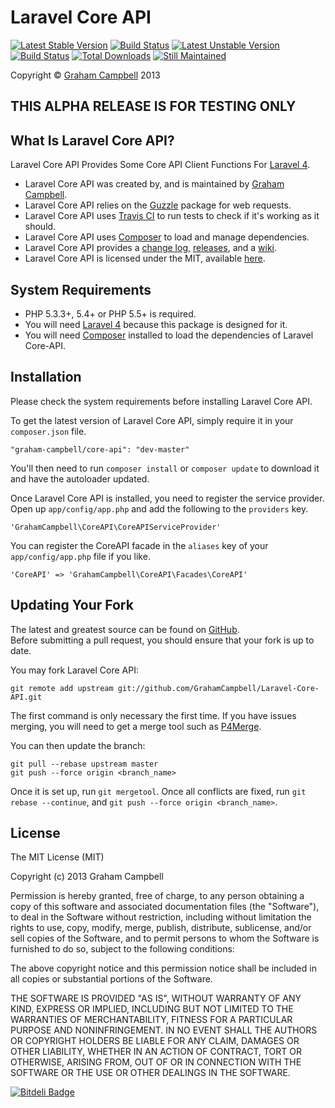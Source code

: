 Laravel Core API
================


[![Latest Stable Version](https://poser.pugx.org/graham-campbell/core-api/v/stable.png)](https://packagist.org/packages/graham-campbell/core-api)
[![Build Status](https://travis-ci.org/GrahamCampbell/Laravel-Core-API.png?branch=master)](https://travis-ci.org/GrahamCampbell/Laravel-Core-API)
[![Latest Unstable Version](https://poser.pugx.org/graham-campbell/core-api/v/unstable.png)](https://packagist.org/packages/graham-campbell/core-api)
[![Build Status](https://travis-ci.org/GrahamCampbell/Laravel-Core-API.png?branch=develop)](https://travis-ci.org/GrahamCampbell/Laravel-Core-API)
[![Total Downloads](https://poser.pugx.org/graham-campbell/core-api/downloads.png)](https://packagist.org/packages/graham-campbell/core-api)
[![Still Maintained](http://stillmaintained.com/GrahamCampbell/Laravel-Core-API.png)](http://stillmaintained.com/GrahamCampbell/Laravel-Core-API)


Copyright © [Graham Campbell](https://github.com/GrahamCampbell) 2013  


## THIS ALPHA RELEASE IS FOR TESTING ONLY


## What Is Laravel Core API?

Laravel Core API Provides Some Core API Client Functions For [Laravel 4](http://laravel.com).  

* Laravel Core API was created by, and is maintained by [Graham Campbell](https://github.com/GrahamCampbell).  
* Laravel Core API relies on the [Guzzle](https://github.com/guzzle/guzzle) package for web requests.  
* Laravel Core API uses [Travis CI](https://travis-ci.org/GrahamCampbell/Laravel-Core-API) to run tests to check if it's working as it should.  
* Laravel Core API uses [Composer](https://getcomposer.org) to load and manage dependencies.  
* Laravel Core API provides a [change log](https://github.com/GrahamCampbell/Laravel-Core-API/blob/master/CHANGELOG.md), [releases](https://github.com/GrahamCampbell/Laravel-Core-API/releases), and a [wiki](https://github.com/GrahamCampbell/Laravel-Core-API/wiki).  
* Laravel Core API is licensed under the MIT, available [here](https://github.com/GrahamCampbell/Laravel-Core-API/blob/master/LICENSE.md).  


## System Requirements

* PHP 5.3.3+, 5.4+ or PHP 5.5+ is required.
* You will need [Laravel 4](http://laravel.com) because this package is designed for it.  
* You will need [Composer](https://getcomposer.org) installed to load the dependencies of Laravel Core-API.  


## Installation

Please check the system requirements before installing Laravel Core API.  

To get the latest version of Laravel Core API, simply require it in your `composer.json` file.

`"graham-campbell/core-api": "dev-master"`

You'll then need to run `composer install` or `composer update` to download it and have the autoloader updated.

Once Laravel Core API is installed, you need to register the service provider. Open up `app/config/app.php` and add the following to the `providers` key.

`'GrahamCampbell\CoreAPI\CoreAPIServiceProvider'`

You can register the CoreAPI facade in the `aliases` key of your `app/config/app.php` file if you like.

`'CoreAPI' => 'GrahamCampbell\CoreAPI\Facades\CoreAPI'`


## Updating Your Fork

The latest and greatest source can be found on [GitHub](https://github.com/GrahamCampbell/Laravel-Core-API).  
Before submitting a pull request, you should ensure that your fork is up to date.  

You may fork Laravel Core API:  

    git remote add upstream git://github.com/GrahamCampbell/Laravel-Core-API.git

The first command is only necessary the first time. If you have issues merging, you will need to get a merge tool such as [P4Merge](http://perforce.com/product/components/perforce_visual_merge_and_diff_tools).  

You can then update the branch:  

    git pull --rebase upstream master
    git push --force origin <branch_name>

Once it is set up, run `git mergetool`. Once all conflicts are fixed, run `git rebase --continue`, and `git push --force origin <branch_name>`.  


## License

The MIT License (MIT)

Copyright (c) 2013 Graham Campbell

Permission is hereby granted, free of charge, to any person obtaining a copy
of this software and associated documentation files (the "Software"), to deal
in the Software without restriction, including without limitation the rights
to use, copy, modify, merge, publish, distribute, sublicense, and/or sell
copies of the Software, and to permit persons to whom the Software is
furnished to do so, subject to the following conditions:

The above copyright notice and this permission notice shall be included in
all copies or substantial portions of the Software.

THE SOFTWARE IS PROVIDED "AS IS", WITHOUT WARRANTY OF ANY KIND, EXPRESS OR
IMPLIED, INCLUDING BUT NOT LIMITED TO THE WARRANTIES OF MERCHANTABILITY,
FITNESS FOR A PARTICULAR PURPOSE AND NONINFRINGEMENT. IN NO EVENT SHALL THE
AUTHORS OR COPYRIGHT HOLDERS BE LIABLE FOR ANY CLAIM, DAMAGES OR OTHER
LIABILITY, WHETHER IN AN ACTION OF CONTRACT, TORT OR OTHERWISE, ARISING FROM,
OUT OF OR IN CONNECTION WITH THE SOFTWARE OR THE USE OR OTHER DEALINGS IN
THE SOFTWARE.


[![Bitdeli Badge](https://d2weczhvl823v0.cloudfront.net/GrahamCampbell/laravel-core-api/trend.png)](https://bitdeli.com/free "Bitdeli Badge")

